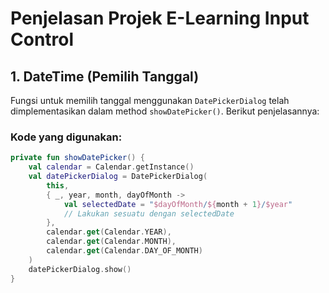 # Penjelasan Projek E-Learning Input Control

## 1. DateTime (Pemilih Tanggal)
Fungsi untuk memilih tanggal menggunakan `DatePickerDialog` telah dimplementasikan dalam method `showDatePicker()`. Berikut penjelasannya:

### Kode yang digunakan:
```kotlin
private fun showDatePicker() {
    val calendar = Calendar.getInstance()
    val datePickerDialog = DatePickerDialog(
        this,
        { _, year, month, dayOfMonth ->
            val selectedDate = "$dayOfMonth/${month + 1}/$year"
            // Lakukan sesuatu dengan selectedDate
        },
        calendar.get(Calendar.YEAR),
        calendar.get(Calendar.MONTH),
        calendar.get(Calendar.DAY_OF_MONTH)
    )
    datePickerDialog.show()
}
